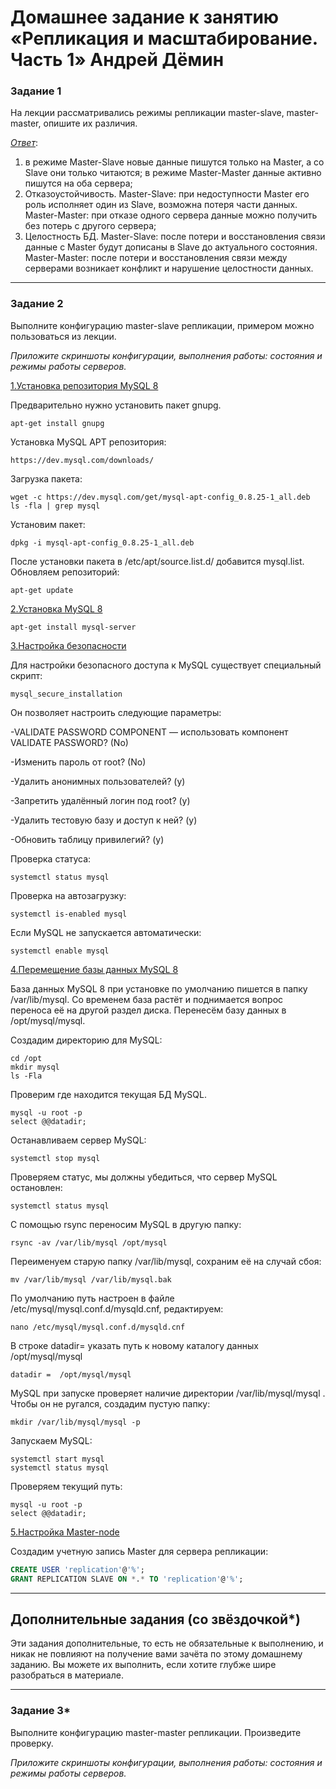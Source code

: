 # Домашнее задание к занятию «Репликация и масштабирование. Часть 1» Андрей Дёмин

### Задание 1

На лекции рассматривались режимы репликации master-slave, master-master, опишите их различия.

<ins>*Ответ*</ins>:

1) в режиме Master-Slave новые данные пишутся только на Master, а со Slave они только читаются; в режиме Master-Master данные активно пишутся на оба сервера;
2) Отказоустойчивость. Master-Slave: при недоступности Master его роль исполняет один из Slave, возможна потеря части данных. Master-Master: при отказе одного сервера данные можно получить без потерь с другого сервера;
3) Целостность БД. Master-Slave: после потери и восстановления связи данные с Master будут дописаны в Slave до актуального состояния. Master-Master: после потери и восстановления связи между серверами возникает конфликт и нарушение целостности данных.

---

### Задание 2

Выполните конфигурацию master-slave репликации, примером можно пользоваться из лекции.

*Приложите скриншоты конфигурации, выполнения работы: состояния и режимы работы серверов.*

<ins>1.Установка репозитория MySQL 8</ins>

Предварительно нужно установить пакет gnupg.
```
apt-get install gnupg
```
Установка MySQL APT репозитория:
```
https://dev.mysql.com/downloads/
```
Загрузка пакета:
```cd /tmp
wget -c https://dev.mysql.com/get/mysql-apt-config_0.8.25-1_all.deb
ls -fla | grep mysql
```
Установим пакет:
```
dpkg -i mysql-apt-config_0.8.25-1_all.deb
```
После установки пакета в /etc/apt/source.list.d/ добавится mysql.list.
Обновляем репозиторий:
```
apt-get update
```
<ins>2.Установка MySQL 8</ins>
```
apt-get install mysql-server
```
<ins>3.Настройка безопасности</ins>

Для настройки безопасного доступа к MySQL существует специальный скрипт:
```
mysql_secure_installation
```
Он позволяет настроить следующие параметры:

-VALIDATE PASSWORD COMPONENT — использовать компонент VALIDATE PASSWORD? (No)

-Изменить пароль от root? (No)

-Удалить анонимных пользователей? (y)

-Запретить удалённый логин под root? (y)

-Удалить тестовую базу и доступ к ней? (y)

-Обновить таблицу привилегий? (y)

Проверка статуса:
```
systemctl status mysql
```
Проверка на автозагрузку:
```
systemctl is-enabled mysql
```
Если MySQL не запускается автоматически:
```
systemctl enable mysql
```

<ins>4.Перемещение базы данных MySQL 8</ins>

База данных MySQL 8 при установке по умолчанию пишется в папку /var/lib/mysql. Со временем база растёт и поднимается вопрос переноса её на другой раздел диска. Перенесём базу данных в /opt/mysql/mysql.

Создадим директорию для MySQL:
```
cd /opt
mkdir mysql
ls -Fla
```
Проверим где находится текущая БД MySQL.
```
mysql -u root -p
select @@datadir;
```
Останавливаем сервер MySQL:
```
systemctl stop mysql
```
Проверяем статус, мы должны убедиться, что сервер MySQL остановлен:
```
systemctl status mysql
```
С помощью rsync переносим MySQL в другую папку:
```
rsync -av /var/lib/mysql /opt/mysql
```
Переименуем старую папку /var/lib/mysql, сохраним её на случай сбоя:
```
mv /var/lib/mysql /var/lib/mysql.bak
```
По умолчанию путь настроен в файле /etc/mysql/mysql.conf.d/mysqld.cnf, редактируем:
```
nano /etc/mysql/mysql.conf.d/mysqld.cnf
```
В строке datadir= указать путь к новому каталогу данных /opt/mysql/mysql
```
datadir =  /opt/mysql/mysql
```
MySQL при запуске проверяет наличие директории /var/lib/mysql/mysql . Чтобы он не ругался, создадим пустую папку:
```
mkdir /var/lib/mysql/mysql -p
```
Запускаем MySQL:
```
systemctl start mysql
systemctl status mysql
```
Проверяем текущий путь:
```
mysql -u root -p
select @@datadir;
```
<ins>5.Настройка Master-node</ins>

Создадим учетную запись Master для сервера репликации:
```sql
CREATE USER 'replication'@'%';
GRANT REPLICATION SLAVE ON *.* TO 'replication'@'%';
```
---

## Дополнительные задания (со звёздочкой*)
Эти задания дополнительные, то есть не обязательные к выполнению, и никак не повлияют на получение вами зачёта по этому домашнему заданию. Вы можете их выполнить, если хотите глубже шире разобраться в материале.

---

### Задание 3* 

Выполните конфигурацию master-master репликации. Произведите проверку.

*Приложите скриншоты конфигурации, выполнения работы: состояния и режимы работы серверов.*
